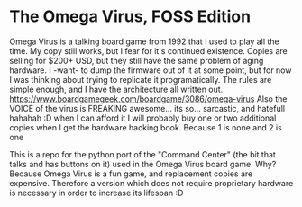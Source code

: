 # The Omega Virus, FOSS Edition
Omega Virus is a talking board game from 1992 that I used to play all the time.  My copy still works, but I fear for it's continued existence.  Copies are selling for $200+ USD, but they still have the same problem of aging hardware.  I -want- to dump the firmware out of it at some point, but for now I was thinking about trying to replicate it programatically.  The rules are simple enough, and I have the architecture all written out.
https://www.boardgamegeek.com/boardgame/3086/omega-virus
Also the VOICE of the virus is FREAKING awesome... its so... sarcastic, and hatefull hahahah :D
when I can afford it I will probably buy one or two additional copies when I get the hardware hacking book.  Because 1 is none and 2 is one

This is a repo for the python port of the "Command Center" (the bit that talks and has buttons on it) used in the Omega Virus board game.
Why? Because Omega Virus is a fun game, and replacement copies are expensive. Therefore a version which does not require proprietary hardware is necessary in order to increase its lifespan :D

